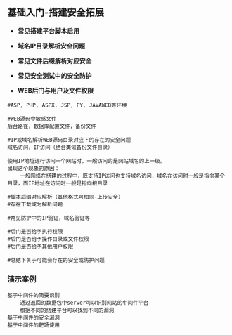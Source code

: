 ## 基础入门-搭建安全拓展

- **常见搭建平台脚本启用**

- **域名IP目录解析安全问题**

- **常见文件后缀解析对应安全**

- **常见安全测试中的安全防护**

- **WEB后门与用户及文件权限**

```
#ASP, PHP, ASPX, JSP, PY, JAVAWEB等环境

#WEB源码中敏感文件
后台路径，数据库配置文件，备份文件

#IP或域名解析WEB源码目录对应下的存在的安全问题
域名访问，IP访问（结合类似备份文件目录）

使用IP地址进行访问一个网站时，一般访问的是网站域名的上一级。
出现这个现象的原因：
	一般网络在搭建的过程中，既支持IP访问也支持域名访问，域名在访问时一般是指向某个目录，而IP地址在访问时一般是指向根目录

#脚本后缀对应解析（其他格式可相同-上传安全）
#存在下载或为解析问题

#常见防护中的IP验证，域名验证等

#后门是否给予执行权限
#后门是否给予操作目录或文件权限
#后门是否给予其他用户权限

#总结下关于可能会存在的安全或防护问题
```

### 演示案例

```
基于中间件的简要识别
	通过返回的数据包中server可以识别网站的中间件平台
	根据不同的搭建平台可以找到不同的漏洞
基于中间件的安全漏洞
基于中间件的靶场使用
```

